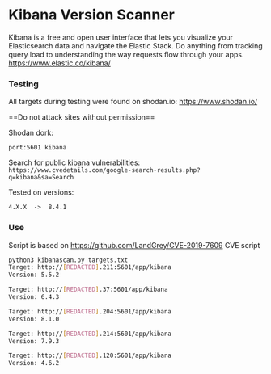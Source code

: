 # Kibana Version Scanner

Kibana is a free and open user interface that lets you visualize your Elasticsearch data and navigate the Elastic Stack.
Do anything from tracking query load to understanding the way requests flow through your apps.
https://www.elastic.co/kibana/

### Testing

All targets during testing were found on shodan.io:
https://www.shodan.io/

==Do not attack sites without permission==

Shodan dork:
```
port:5601 kibana
```

Search for public kibana vulnerabilities: `https://www.cvedetails.com/google-search-results.php?q=kibana&sa=Search`

Tested on versions:
```
4.X.X  ->  8.4.1
```

### Use

Script is based on https://github.com/LandGrey/CVE-2019-7609 CVE script

```bash
python3 kibanascan.py targets.txt
Target: http://[REDACTED].211:5601/app/kibana
Version: 5.5.2

Target: http://[REDACTED].37:5601/app/kibana
Version: 6.4.3

Target: http://[REDACTED].204:5601/app/kibana
Version: 8.1.0

Target: http://[REDACTED].214:5601/app/kibana
Version: 7.9.3

Target: http://[REDACTED].120:5601/app/kibana
Version: 4.6.2
```


